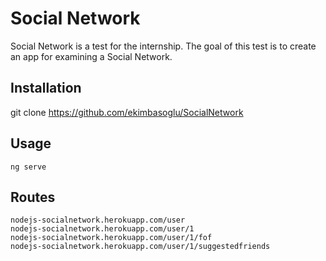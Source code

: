# Social Network

Social Network is a test for the internship. The goal of this test is to create an app for examining a Social Network.

## Installation

git clone https://github.com/ekimbasoglu/SocialNetwork


## Usage

```
ng serve
```


## Routes

```
nodejs-socialnetwork.herokuapp.com/user
nodejs-socialnetwork.herokuapp.com/user/1
nodejs-socialnetwork.herokuapp.com/user/1/fof
nodejs-socialnetwork.herokuapp.com/user/1/suggestedfriends
```
